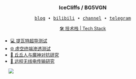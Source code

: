 <h3 align="center"> IceCliffs / BG5VGN</h3>

<p align="center">
  <samp>
    <a href="https://iloli.moe/">blog</a> ∙
    <a href="https://space.bilibili.com/28645589">bilibili</a> ∙
    <a href="https://t.me/o_OOv0">channel</a> ∙
    <a href="https://t.me/icecliffs">telegram</a>
  </samp>
</p>

<p align="center">
  <a href="https://github.com/TonyCrane">
  🛠 技术栈 | Tech Stack
  <ul>
    <li>💻 提瓦特超导测试</li>
    <li>🌐 虚空终端渗透测试</li>
    <li>🔧 丘丘人与魔神对抗研究</li>
    <li>📡 远程无线电传输研究</li>
  </ul>
  </a>
  &emsp;
  <a href="https://github.com/TonyCrane">
    <img src="https://github-profile-summary-cards.vercel.app/api/cards/profile-details?username=icecliffs&theme=monokai" />
  </a>
</p>

